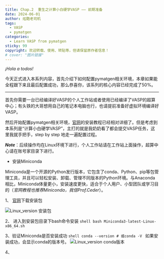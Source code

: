 ```yaml
---
title: Chap.2  重生之计算小白硬学VASP —— 前期准备
date: 2024-06-01
author: 炫酷老司机
tags:
  - VASP
  - pymatgen
categories:
  - Learn VASP from pymatgen
sticky: 99
copyright: 欢迎转载、使用、转贴等，但请保留原作者信息！
# cover: "图片链接"
---
```


*¡Hola a todos!*

今天正式进入本系列内容，首先介绍下如何配置pymatgen相关环境，本章如果能全程跟下来且最后配置成功，那么恭喜你，该系列的核心内容已经完成了50%。

-----------------------------------------

首先你需要一台已经编译好VASP的个人工作站或者使用已经编译了VASP的超算中心；有头铁的大哥想用自己的笔记本电脑也行，也请提前准备好虚拟环境编译好VASP。

然后开始配置pymatgen相关环境，[官网](https://pymatgen.org/installation.html)的安装教程已经相对详细了。但是考虑到本系列是“计算小白硬学VASP”，主打的就是我奶奶看了都会提交VASP任务，这里我就手把手，step by step 地走一遍配置过程。

***Note***：后续操作均在Linux环境下进行，个人工作站请在工作站上面操作，超算中心请在账号家目录下进行。

- 安装Miniconda

Miniconda是一个开源的Python发行版本，它包含了conda、Python、pip等包管理工具，并且可以轻松安装、卸载、管理不同版本的Python环境。与Anaconda相比，Miniconda体量更小，安装速度更快，适合于个人用户、小型团队或学习目的（*官网教程也推荐Miniconda，我信Prof.Ceder*）。

1、 [官网](https://docs.anaconda.com/free/miniconda/)下载安装包

![Linux_version 安装包](/images/1_linux_pkg.png)

2、 进入到安装包目录下bash命令安装
	```shell
	bash Miniconda3-latest-Linux-x86_64.sh
	```

3、验证Miniconda是否安装成功
	```shell
	conda --version # 或conda -V
	```
如果安装成功，会显示conda的版本号。
![Linux_version conda版本](/images/2_check_miniconda_installation.png)

4、